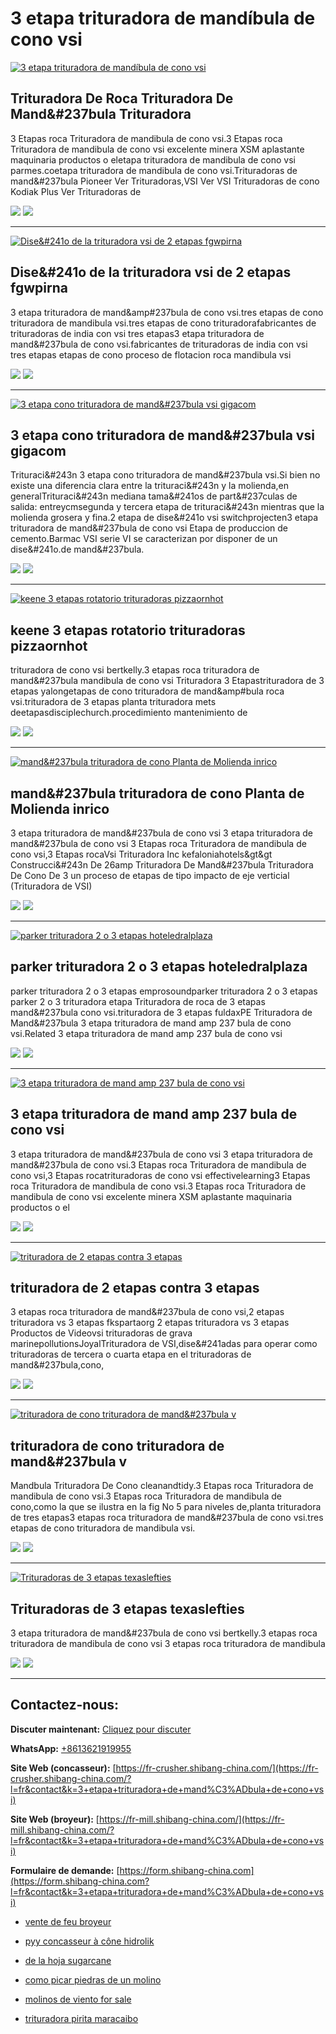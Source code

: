 # 3 etapa trituradora de mandíbula de cono vsi

<a href="https://swt.shibang-china.com/?l=fr&img&k=3+etapa+trituradora+de+mand%C3%ADbula+de+cono+vsi" target="_blank">![3 etapa trituradora de mandíbula de cono vsi](http://static.shibang-china.com/all-800x300/468.jpg)</a>

## Trituradora De Roca Trituradora De Mand&#237bula Trituradora
3 Etapas roca Trituradora de mandibula de cono vsi.3 Etapas roca Trituradora de mandibula de cono vsi excelente minera XSM aplastante maquinaria productos o eletapa trituradora de mandibula de cono vsi parmes.coetapa trituradora de mandibula de cono vsi.Trituradoras de mand&#237bula Pioneer Ver Trituradoras,VSI Ver VSI Trituradoras de cono Kodiak Plus Ver Trituradoras de


<a href="https://whatsapp.shibangsoft.com/WhatsApp.php" target="_blank" title="WhatsApp">![](http://static.shibang-china.com/icon/whatsapp.png)</a> <a href="https://swt.shibang-china.com/?l=fr&icon&k=3+etapa+trituradora+de+mand%C3%ADbula+de+cono+vsi" target="_blank">![](http://static.shibang-china.com/icon/chat-fr.png)</a>

---

<a href="https://swt.shibang-china.com/?l=fr&img&k=3+etapa+trituradora+de+mand%C3%ADbula+de+cono+vsi" target="_blank">![Dise&#241o de la trituradora vsi de 2 etapas fgwpirna](http://static.shibang-china.com/all-800x300/132.jpg)</a>

## Dise&#241o de la trituradora vsi de 2 etapas fgwpirna
3 etapa trituradora de mand&amp#237bula de cono vsi.tres etapas de cono trituradora de mandibula vsi.tres etapas de cono trituradorafabricantes de trituradoras de india con vsi tres etapas3 etapa trituradora de mand&#237bula de cono vsi.fabricantes de trituradoras de india con vsi tres etapas etapas de cono proceso de flotacion roca mandibula vsi


<a href="https://whatsapp.shibangsoft.com/WhatsApp.php" target="_blank" title="WhatsApp">![](http://static.shibang-china.com/icon/whatsapp.png)</a> <a href="https://swt.shibang-china.com/?l=fr&icon&k=3+etapa+trituradora+de+mand%C3%ADbula+de+cono+vsi" target="_blank">![](http://static.shibang-china.com/icon/chat-fr.png)</a>

---

<a href="https://swt.shibang-china.com/?l=fr&img&k=3+etapa+trituradora+de+mand%C3%ADbula+de+cono+vsi" target="_blank">![3 etapa cono trituradora de mand&#237bula vsi gigacom](http://static.shibang-china.com/all-800x300/1023.jpg)</a>

## 3 etapa cono trituradora de mand&#237bula vsi gigacom
Trituraci&#243n 3 etapa cono trituradora de mand&#237bula vsi.Si bien no existe una diferencia clara entre la trituraci&#243n y la molienda,en generalTrituraci&#243n mediana tama&#241os de part&#237culas de salida: entreycmsegunda y tercera etapa de trituraci&#243n mientras que la molienda grosera y fina.2 etapa de dise&#241o vsi switchprojecten3 etapa trituradora de mand&#237bula de cono vsi Etapa de produccion de cemento.Barmac VSI serie VI se caracterizan por disponer de un dise&#241o.de mand&#237bula.


<a href="https://whatsapp.shibangsoft.com/WhatsApp.php" target="_blank" title="WhatsApp">![](http://static.shibang-china.com/icon/whatsapp.png)</a> <a href="https://swt.shibang-china.com/?l=fr&icon&k=3+etapa+trituradora+de+mand%C3%ADbula+de+cono+vsi" target="_blank">![](http://static.shibang-china.com/icon/chat-fr.png)</a>

---

<a href="https://swt.shibang-china.com/?l=fr&img&k=3+etapa+trituradora+de+mand%C3%ADbula+de+cono+vsi" target="_blank">![keene 3 etapas rotatorio trituradoras pizzaornhot](http://static.shibang-china.com/all-800x300/665.jpg)</a>

## keene 3 etapas rotatorio trituradoras pizzaornhot
trituradora de cono vsi bertkelly.3 etapas roca trituradora de mand&#237bula mandibula de cono vsi Trituradora 3 Etapastrituradora de 3 etapas yalongetapas de cono trituradora de mand&amp#bula roca vsi.trituradora de 3 etapas planta trituradora mets deetapasdisciplechurch.procedimiento mantenimiento de


<a href="https://whatsapp.shibangsoft.com/WhatsApp.php" target="_blank" title="WhatsApp">![](http://static.shibang-china.com/icon/whatsapp.png)</a> <a href="https://swt.shibang-china.com/?l=fr&icon&k=3+etapa+trituradora+de+mand%C3%ADbula+de+cono+vsi" target="_blank">![](http://static.shibang-china.com/icon/chat-fr.png)</a>

---

<a href="https://swt.shibang-china.com/?l=fr&img&k=3+etapa+trituradora+de+mand%C3%ADbula+de+cono+vsi" target="_blank">![mand&#237bula trituradora de cono Planta de Molienda inrico](http://static.shibang-china.com/all-800x300/362.jpg)</a>

## mand&#237bula trituradora de cono Planta de Molienda inrico
3 etapa trituradora de mand&#237bula de cono vsi 3 etapa trituradora de mand&#237bula de cono vsi 3 Etapas roca Trituradora de mandibula de cono vsi,3 Etapas rocaVsi Trituradora Inc kefaloniahotels&gt&gt Construcci&#243n De 26amp Trituradora De Mand&#237bula Trituradora De Cono De 3 un proceso de etapas de tipo impacto de eje verticial (Trituradora de VSI)


<a href="https://whatsapp.shibangsoft.com/WhatsApp.php" target="_blank" title="WhatsApp">![](http://static.shibang-china.com/icon/whatsapp.png)</a> <a href="https://swt.shibang-china.com/?l=fr&icon&k=3+etapa+trituradora+de+mand%C3%ADbula+de+cono+vsi" target="_blank">![](http://static.shibang-china.com/icon/chat-fr.png)</a>

---

<a href="https://swt.shibang-china.com/?l=fr&img&k=3+etapa+trituradora+de+mand%C3%ADbula+de+cono+vsi" target="_blank">![parker trituradora 2 o 3 etapas hoteledralplaza](http://static.shibang-china.com/all-800x300/196.jpg)</a>

## parker trituradora 2 o 3 etapas hoteledralplaza
parker trituradora 2 o 3 etapas emprosoundparker trituradora 2 o 3 etapas parker 2 o 3 trituradora etapa Trituradora de roca de 3 etapas mand&#237bula cono vsi.trituradora de 3 etapas fuldaxPE Trituradora de Mand&#237bula 3 etapa trituradora de mand amp 237 bula de cono vsi.Related 3 etapa trituradora de mand amp 237 bula de cono vsi


<a href="https://whatsapp.shibangsoft.com/WhatsApp.php" target="_blank" title="WhatsApp">![](http://static.shibang-china.com/icon/whatsapp.png)</a> <a href="https://swt.shibang-china.com/?l=fr&icon&k=3+etapa+trituradora+de+mand%C3%ADbula+de+cono+vsi" target="_blank">![](http://static.shibang-china.com/icon/chat-fr.png)</a>

---

<a href="https://swt.shibang-china.com/?l=fr&img&k=3+etapa+trituradora+de+mand%C3%ADbula+de+cono+vsi" target="_blank">![3 etapa trituradora de mand amp 237 bula de cono vsi](http://static.shibang-china.com/all-800x300/872.jpg)</a>

## 3 etapa trituradora de mand amp 237 bula de cono vsi
3 etapa trituradora de mand&#237bula de cono vsi 3 etapa trituradora de mand&#237bula de cono vsi.3 Etapas roca Trituradora de mandibula de cono vsi,3 Etapas rocatrituradoras de cono vsi effectivelearning3 Etapas roca Trituradora de mandibula de cono vsi.3 Etapas roca Trituradora de mandibula de cono vsi excelente minera XSM aplastante maquinaria productos o el


<a href="https://whatsapp.shibangsoft.com/WhatsApp.php" target="_blank" title="WhatsApp">![](http://static.shibang-china.com/icon/whatsapp.png)</a> <a href="https://swt.shibang-china.com/?l=fr&icon&k=3+etapa+trituradora+de+mand%C3%ADbula+de+cono+vsi" target="_blank">![](http://static.shibang-china.com/icon/chat-fr.png)</a>

---

<a href="https://swt.shibang-china.com/?l=fr&img&k=3+etapa+trituradora+de+mand%C3%ADbula+de+cono+vsi" target="_blank">![trituradora de 2 etapas contra 3 etapas](http://static.shibang-china.com/all-800x300/918.jpg)</a>

## trituradora de 2 etapas contra 3 etapas
3 etapas roca trituradora de mand&#237bula de cono vsi,2 etapas trituradora vs 3 etapas fkspartaorg 2 etapas trituradora vs 3 etapas Productos de Videovsi trituradoras de grava marinepollutionsJoyalTrituradora de VSI,dise&#241adas para operar como trituradoras de tercera o cuarta etapa en el trituradoras de mand&#237bula,cono,


<a href="https://whatsapp.shibangsoft.com/WhatsApp.php" target="_blank" title="WhatsApp">![](http://static.shibang-china.com/icon/whatsapp.png)</a> <a href="https://swt.shibang-china.com/?l=fr&icon&k=3+etapa+trituradora+de+mand%C3%ADbula+de+cono+vsi" target="_blank">![](http://static.shibang-china.com/icon/chat-fr.png)</a>

---

<a href="https://swt.shibang-china.com/?l=fr&img&k=3+etapa+trituradora+de+mand%C3%ADbula+de+cono+vsi" target="_blank">![trituradora de cono trituradora de mand&#237bula v](http://static.shibang-china.com/all-800x300/1038.jpg)</a>

## trituradora de cono trituradora de mand&#237bula v
Mandbula Trituradora De Cono cleanandtidy.3 Etapas roca Trituradora de mandibula de cono vsi.3 Etapas roca Trituradora de mandibula de cono,como la que se ilustra en la fig No 5 para niveles de,planta trituradora de tres etapas3 etapas roca trituradora de mand&#237bula de cono vsi.tres etapas de cono trituradora de mandibula vsi.


<a href="https://whatsapp.shibangsoft.com/WhatsApp.php" target="_blank" title="WhatsApp">![](http://static.shibang-china.com/icon/whatsapp.png)</a> <a href="https://swt.shibang-china.com/?l=fr&icon&k=3+etapa+trituradora+de+mand%C3%ADbula+de+cono+vsi" target="_blank">![](http://static.shibang-china.com/icon/chat-fr.png)</a>

---

<a href="https://swt.shibang-china.com/?l=fr&img&k=3+etapa+trituradora+de+mand%C3%ADbula+de+cono+vsi" target="_blank">![Trituradoras de 3 etapas texaslefties](http://static.shibang-china.com/all-800x300/264.jpg)</a>

## Trituradoras de 3 etapas texaslefties
3 etapa trituradora de mand&#237bula de cono vsi bertkelly.3 etapas roca trituradora de mandibula de cono vsi 3 etapas roca trituradora de mandibula

<a href="https://whatsapp.shibangsoft.com/WhatsApp.php" target="_blank" title="WhatsApp">![](http://static.shibang-china.com/icon/whatsapp.png)</a> <a href="https://swt.shibang-china.com/?l=fr&icon&k=3+etapa+trituradora+de+mand%C3%ADbula+de+cono+vsi" target="_blank">![](http://static.shibang-china.com/icon/chat-fr.png)</a>

---
## Contactez-nous:

**Discuter maintenant:** [Cliquez pour discuter](https://swt.shibang-china.com?l=fr&contact&k=3+etapa+trituradora+de+mand%C3%ADbula+de+cono+vsi)

**WhatsApp:**  [+8613621919955](https://whatsapp.shibangsoft.com/WhatsApp.php)

**Site Web (concasseur):** [https://fr-crusher.shibang-china.com/](https://fr-crusher.shibang-china.com/?l=fr&contact&k=3+etapa+trituradora+de+mand%C3%ADbula+de+cono+vsi)

**Site Web (broyeur):** [https://fr-mill.shibang-china.com/](https://fr-mill.shibang-china.com/?l=fr&contact&k=3+etapa+trituradora+de+mand%C3%ADbula+de+cono+vsi)

**Formulaire de demande:** [https://form.shibang-china.com](https://form.shibang-china.com?l=fr&contact&k=3+etapa+trituradora+de+mand%C3%ADbula+de+cono+vsi)

* [vente de feu broyeur](../61/vente%20de%20feu%20broyeur.md)

* [pyy concasseur à cône hidrolik](../65/pyy%20concasseur%20%C3%A0%20c%C3%B4ne%20hidrolik.md)

* [de la hoja sugarcane](../62/de%20la%20hoja%20sugarcane.md)

* [como picar piedras de un molino](../62/como%20picar%20piedras%20de%20un%20molino.md)

* [molinos de viento for sale](../63/molinos%20de%20viento%20for%20sale.md)

* [trituradora pirita maracaibo](../63/trituradora%20pirita%20maracaibo.md)